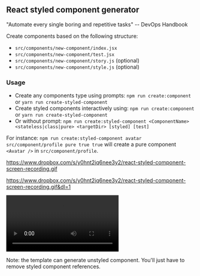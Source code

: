 ## React styled component generator

"Automate every single boring and repetitive tasks" -- DevOps Handbook

Create components based on the following structure:
- `src/components/new-component/index.jsx`
- `src/components/new-component/test.jsx`
- `src/components/new-component/story.js` (optional)
- `src/components/new-component/style.js` (optional)

### Usage
- Create any components type using prompts: `npm run create:component` or `yarn run create-styled-component`
- Create styled components interactively using: `npm run create:component` or `yarn run create-styled-component`
- Or without prompt: `npm run create:styled-component <ComponentName> <stateless|class|pure> <targetDir> [styled] [test]`

For instance: `npm run create:styled-component avatar src/component/profile pure true true`
will create a pure component `<Avatar />` in `src/component/profile`. 

https://www.dropbox.com/s/y0hnt2jq6nee3y2/react-styled-component-screen-recording.gif

https://www.dropbox.com/s/y0hnt2jq6nee3y2/react-styled-component-screen-recording.gif&dl=1

![screen recording](https://giant.gfycat.com/YellowishFrigidButterfly.webm)

Note: the template can generate unstyled component. You'll just have to remove styled component references.
